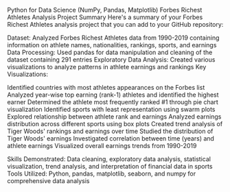 
Python for Data Science (NumPy, Pandas, Matplotlib) 
Forbes Richest Athletes Analysis Project Summary
Here's a summary of your Forbes Richest Athletes analysis project that you can add to your GitHub repository:

Dataset: Analyzed Forbes Richest Athletes data from 1990-2019 containing information on athlete names, nationalities, rankings, sports, and earnings
Data Processing: Used pandas for data manipulation and cleaning of the dataset containing 291 entries
Exploratory Data Analysis: Created various visualizations to analyze patterns in athlete earnings and rankings
Key Visualizations:

Identified countries with most athletes appearances on the Forbes list
Analyzed year-wise top earning (rank-1) athletes and identified the highest earner
Determined the athlete most frequently ranked #1 through pie chart visualization
Identified sports with least representation using swarm plots
Explored relationship between athlete rank and earnings
Analyzed earnings distribution across different sports using box plots
Created trend analysis of Tiger Woods' rankings and earnings over time
Studied the distribution of Tiger Woods' earnings
Investigated correlation between time (years) and athlete earnings
Visualized overall earnings trends from 1990-2019


Skills Demonstrated: Data cleaning, exploratory data analysis, statistical visualization, trend analysis, and interpretation of financial data in sports
Tools Utilized: Python, pandas, matplotlib, seaborn, and numpy for comprehensive data analysis

